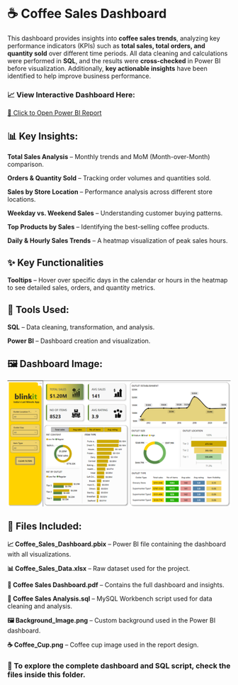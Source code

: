 # ☕ Coffee Sales Dashboard  

This dashboard provides insights into **coffee sales trends**, analyzing key performance indicators (KPIs) such as **total sales, total orders, and quantity sold** over different time periods. All data cleaning and calculations were performed in **SQL**, and the results were **cross-checked** in Power BI before visualization. Additionally, **key actionable insights** have been identified to help improve business performance. 


### 📈 View Interactive Dashboard Here:  

[🔗 Click to Open Power BI Report](https://app.powerbi.com/view?r=eyJrIjoiZjZmNThlYTgtY2MwYi00YTEyLTk5ZGYtOTJkMzYyZDA4MDA2IiwidCI6IjcxM2MyZWExLWVmOWItNDVkMC1iODk4LTM2ZTc5MDRlN2M3MyJ9)  



## 📊 Key Insights:

**Total Sales Analysis** – Monthly trends and MoM (Month-over-Month) comparison.

**Orders & Quantity Sold** – Tracking order volumes and quantities sold.

**Sales by Store Location** – Performance analysis across different store locations.

**Weekday vs. Weekend Sales** – Understanding customer buying patterns.

**Top Products by Sales** – Identifying the best-selling coffee products.

**Daily & Hourly Sales Trends** – A heatmap visualization of peak sales hours.



## ✨ Key Functionalities

**Tooltips** – Hover over specific days in the calendar or hours in the heatmap to see detailed sales, orders, and quantity metrics.



## 🔧 Tools Used:

**SQL** – Data cleaning, transformation, and analysis.

**Power BI** – Dashboard creation and visualization.


## 🖼️ Dashboard Image:

![Blinkit Sales Dashboard](https://github.com/BarunChaudhury/Blinkit_Sales_Performance-Dashboard/blob/main/Dashboard%20image.png?raw=true)



## 📂 Files Included:

**📈 Coffee_Sales_Dashboard.pbix** – Power BI file containing the dashboard with all visualizations.

**📊 Coffee_Sales_Data.xlsx** – Raw dataset used for the project.

**📄 Coffee Sales Dashboard.pdf** – Contains the full dashboard and insights.

**📝 Coffee Sales Analysis.sql** – MySQL Workbench script used for data cleaning and analysis.

**🖼️ Background_Image.png** – Custom background used in the Power BI dashboard.

**☕ Coffee_Cup.png** – Coffee cup image used in the report design.


### 📌 To explore the complete dashboard and SQL script, check the files inside this folder. 

